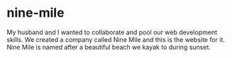 # nine-mile

My husband and I wanted to collaborate and pool our web development skills. We created a company called Nine Mile and this is the website for it. Nine Mile is named after a beautiful beach we kayak to during sunset.
